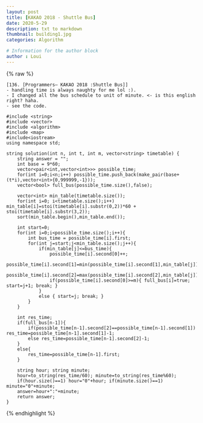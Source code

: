 ```yaml
---
layout: post
title: [KAKAO 2018 - Shuttle Bus]
date: 2020-5-29
description: txt to markdown
thumbnail: building1.jpg
categories: Algorithm

# Information for the author block
author : Loui
---
```


{% raw %}

	﻿[136. [Programmers– KAKAO 2018 :Shuttle Bus]]
	- handling time is always naughty for me lol :).
	- I changed all the bus schedule to unit of minute. <- is this english right? haha.
	- see the code.
	
	#include <string>
	#include <vector>
	#include <algorithm>
	#include <map>
	#include<iostream>
	using namespace std;
	
	string solution(int n, int t, int m, vector<string> timetable) {
	    string answer = "";
	    int base = 9*60;
	    vector<pair<int,vector<int>>> possible_time;
	    for(int i=0;i<n;i++) possible_time.push_back(make_pair(base+(t*i),vector<int>{0,999999,-1}));
	    vector<bool> full_bus(possible_time.size(),false);
	    
	    vector<int> min_table(timetable.size());
	    for(int i=0; i<timetable.size();i++) min_table[i]=stoi(timetable[i].substr(0,2))*60 + stoi(timetable[i].substr(3,2));
	    sort(min_table.begin(),min_table.end());
	    
	    int start=0;
	    for(int i=0;i<possible_time.size();i++){
	        int bus_time = possible_time[i].first;
	        for(int j=start;j<min_table.size();j++){
	            if(min_table[j]<=bus_time){
	                possible_time[i].second[0]++;
	                possible_time[i].second[1]=min(possible_time[i].second[1],min_table[j]);
	                possible_time[i].second[2]=max(possible_time[i].second[2],min_table[j]);
	                if(possible_time[i].second[0]>=m){ full_bus[i]=true; start=j+1; break; }
	            } 
	            else { start=j; break; }
	        }
	    }
	   
	    int res_time;
	    if(full_bus[n-1]){
	        if(possible_time[n-1].second[2]==possible_time[n-1].second[1]) res_time=possible_time[n-1].second[1]-1;
	        else res_time=possible_time[n-1].second[2]-1;
	    }
	    else{
	        res_time=possible_time[n-1].first;
	    }
	    
	    string hour; string minute;
	    hour=to_string(res_time/60); minute=to_string(res_time%60);
	    if(hour.size()==1) hour="0"+hour; if(minute.size()==1) minute="0"+minute;
	    answer=hour+":"+minute;
	    return answer;
	}
	
{% endhighlight %}
